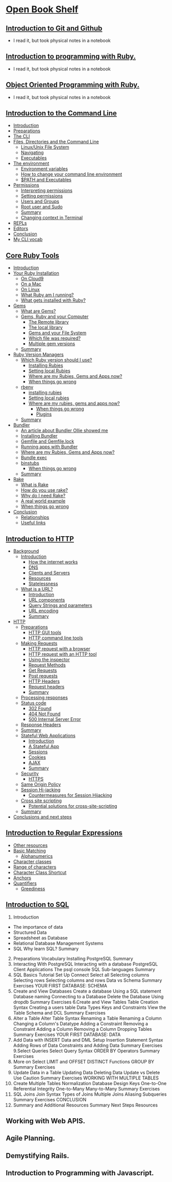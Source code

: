 # [Open Book Shelf](https://launchschool.com/books)

## [Introduction to Git and Github](https://github.com/SandyRodger/launch_school_books/blob/main/git_and_github.md)

- I read it, but took physical notes in a notebook

## [Introduction to programming with Ruby.](https://github.com/SandyRodger/launch_school_books/blob/main/intro_to_ruby_book.md)

- I read it, but took physical notes in a notebook

## [Object Oriented Programming with Ruby.](https://github.com/SandyRodger/launch_school_books/blob/main/OOP_book.md)

- I read it, but took physical notes in a notebook

## [Introduction to the Command Line](https://github.com/SandyRodger/launch_school_books/blob/main/introduction_to_the_command_line.md)

- [Introduction](https://github.com/SandyRodger/launch_school_books/blob/main/introduction_to_the_command_line.md#introduction)
- [Preparations](https://github.com/SandyRodger/launch_school_books/blob/main/introduction_to_the_command_line.md#preparations)
- [The CLI](https://github.com/SandyRodger/launch_school_books/blob/main/introduction_to_the_command_line.md#the-cli)
- [Files, Directories and the Command Line](https://github.com/SandyRodger/launch_school_books/blob/main/introduction_to_the_command_line.md#files-directories-and-the-command-line)
  - [Linux/Unix File System](https://github.com/SandyRodger/launch_school_books/blob/main/introduction_to_the_command_line.md#linux-unix-file-system)
  - [Navigating](https://github.com/SandyRodger/launch_school_books/blob/main/introduction_to_the_command_line.md#navigating)
  - [Executables](https://github.com/SandyRodger/launch_school_books/blob/main/introduction_to_the_command_line.md#executables)
- [The environment](https://github.com/SandyRodger/launch_school_books/blob/main/introduction_to_the_command_line.md#the-environment)
  - [Environment variables](https://github.com/SandyRodger/launch_school_books/blob/main/introduction_to_the_command_line.md#environment-variables)
  - [How to change your command line environment](https://github.com/SandyRodger/launch_school_books/blob/main/introduction_to_the_command_line.md#how-to-change-your-command-line-environment)
  - [$PATH and Executables](https://github.com/SandyRodger/launch_school_books/blob/main/introduction_to_the_command_line.md#path-and-executables)
- [Permissions](https://github.com/SandyRodger/launch_school_books/blob/main/introduction_to_the_command_line.md#permissions)
  - [Interpreting permissions](https://github.com/SandyRodger/launch_school_books/blob/main/introduction_to_the_command_line.md#interpreting-permissions)
  - [Setting permissions](https://github.com/SandyRodger/launch_school_books/blob/main/introduction_to_the_command_line.md#setting-permissions)
  - [Users and Groups](https://github.com/SandyRodger/launch_school_books/blob/main/introduction_to_the_command_line.md#users-and-groups)
  - [Root user and Sudo](https://github.com/SandyRodger/launch_school_books/blob/main/introduction_to_the_command_line.md#root-user-and-sudo)
  - [Summary](https://github.com/SandyRodger/launch_school_books/blob/main/introduction_to_the_command_line.md#summary)
  - [Changing context in Terminal](https://github.com/SandyRodger/launch_school_books/blob/main/introduction_to_the_command_line.md#changing-context-in-terminal)
- [REPLs](https://github.com/SandyRodger/launch_school_books/blob/main/introduction_to_the_command_line.md#repls)
- [Editors](https://github.com/SandyRodger/launch_school_books/blob/main/introduction_to_the_command_line.md#editors)
- [Conclusion](https://github.com/SandyRodger/launch_school_books/blob/main/introduction_to_the_command_line.md#conclusion)
- [My CLI vocab](https://github.com/SandyRodger/launch_school_books/blob/main/introduction_to_the_command_line.md#my-cli-vocab)

## [Core Ruby Tools](https://github.com/SandyRodger/launch_school_books/blob/main/ruby_core_tools.md)

  - [Introduction](https://github.com/SandyRodger/launch_school_books/blob/main/ruby_core_tools.md#introduction)
- [Your Ruby Installation](https://github.com/SandyRodger/launch_school_books/blob/main/ruby_core_tools.md#your-ruby-installation)
    - [On Cloud9](https://github.com/SandyRodger/launch_school_books/blob/main/ruby_core_tools.md#on-cloud9)
    - [On a Mac](https://github.com/SandyRodger/launch_school_books/blob/main/ruby_core_tools.md#on-a-mac)
    - [On Linux](https://github.com/SandyRodger/launch_school_books/blob/main/ruby_core_tools.md#on-linux)
  - [What Ruby am I running?](https://github.com/SandyRodger/launch_school_books/blob/main/ruby_core_tools.md#what-ruby-am-i-running)
  - [What gets installed with Ruby?](https://github.com/SandyRodger/launch_school_books/blob/main/ruby_core_tools.md#what-gets-installed-with-ruby)
- [Gems](https://github.com/SandyRodger/launch_school_books/blob/main/ruby_core_tools.md#gems)
  - [What are Gems?](https://github.com/SandyRodger/launch_school_books/blob/main/ruby_core_tools.md#what-are-gems)
  - [Gems, Ruby and your Computer](https://github.com/SandyRodger/launch_school_books/blob/main/ruby_core_tools.md#gems-ruby-and-your-computer)
    - [The Remote library](https://github.com/SandyRodger/launch_school_books/blob/main/ruby_core_tools.md#the-remote-library)
    - [The local library](https://github.com/SandyRodger/launch_school_books/blob/main/ruby_core_tools.md#the-local-library)
    - [Gems and your File System](https://github.com/SandyRodger/launch_school_books/blob/main/ruby_core_tools.md#gems-and-your-file-system)
    - [Which file was required?](https://github.com/SandyRodger/launch_school_books/blob/main/ruby_core_tools.md#which-file-was-required)
    - [Multiple gem versions](https://github.com/SandyRodger/launch_school_books/blob/main/ruby_core_tools.md#multiple-gem-versions)
  - [Summary](https://github.com/SandyRodger/launch_school_books/blob/main/ruby_core_tools.md#summary)
- [Ruby Version Managers](https://github.com/SandyRodger/launch_school_books/blob/main/ruby_core_tools.md#ruby-version-managers)
  - [Which Ruby version should I use?](https://github.com/SandyRodger/launch_school_books/blob/main/ruby_core_tools.md#which-ruby-version-should-i-use)
    - [Installing Rubies](https://github.com/SandyRodger/launch_school_books/blob/main/ruby_core_tools.md#installing-rubies)
    - [Setting local Rubies](https://github.com/SandyRodger/launch_school_books/blob/main/ruby_core_tools.md#setting-local-rubies)
    - [Where are my Rubies, Gems and Apps now?](https://github.com/SandyRodger/launch_school_books/blob/main/ruby_core_tools.md#where-are-my-rubies-gems-and-apps-now)
    - [When things go wrong](https://github.com/SandyRodger/launch_school_books/blob/main/ruby_core_tools.md#when-things-go-wrong)
  - [rbenv](https://github.com/SandyRodger/launch_school_books/blob/main/ruby_core_tools.md#rbenv)
    - [installing rubies](https://github.com/SandyRodger/launch_school_books/blob/main/ruby_core_tools.md#installing-rubies)
    - [Setting local rubies](https://github.com/SandyRodger/launch_school_books/blob/main/ruby_core_tools.md#setting-local-rubies)
    - [Where are my rubies, gems and apps now?](https://github.com/SandyRodger/launch_school_books/blob/main/ruby_core_tools.md#where-are-my-rubies-gems-and-apps-now)
      - [When things go wrong](https://github.com/SandyRodger/launch_school_books/blob/main/ruby_core_tools.md#when-things-go-wrong)
      - [Plugins](https://github.com/SandyRodger/launch_school_books/blob/main/ruby_core_tools.md#plugins)
  - [Summary](https://github.com/SandyRodger/launch_school_books/blob/main/ruby_core_tools.md#summary)
- [Bundler](https://github.com/SandyRodger/launch_school_books/blob/main/ruby_core_tools.md#bundler)
  - [An article about Bundler Ollie showed me](https://github.com/SandyRodger/launch_school_books/blob/main/ruby_core_tools.md#an-article-about-bundler-ollie-showed-me)
  - [Installing Bundler](https://github.com/SandyRodger/launch_school_books/blob/main/ruby_core_tools.md#installing-bundler)
  - [Gemfile and Gemfile.lock](https://github.com/SandyRodger/launch_school_books/blob/main/ruby_core_tools.md#gemfile-and-gemfilelock)
  - [Running apps with Bundler](https://github.com/SandyRodger/launch_school_books/blob/main/ruby_core_tools.md#running-apps-with-bundler)
  - [Where are my Rubies, Gems and Apps now?](https://github.com/SandyRodger/launch_school_books/blob/main/ruby_core_tools.md#where-are-my-rubies-gems-and-apps-now)
  - [Bundle exec](https://github.com/SandyRodger/launch_school_books/blob/main/ruby_core_tools.md#bundle-exec)
  - [binstubs](https://github.com/SandyRodger/launch_school_books/blob/main/ruby_core_tools.md#binstubs)
    - [When things go wrong](https://github.com/SandyRodger/launch_school_books/blob/main/ruby_core_tools.md#when-things-go-wrong)
  - [Summary](https://github.com/SandyRodger/launch_school_books/blob/main/ruby_core_tools.md#summary)
- [Rake](https://github.com/SandyRodger/launch_school_books/blob/main/ruby_core_tools.md#rake)
  - [What is Rake](https://github.com/SandyRodger/launch_school_books/blob/main/ruby_core_tools.md#what-is-rake)
  - [How do you use rake?](https://github.com/SandyRodger/launch_school_books/blob/main/ruby_core_tools.md#how-do-you-use-rake)
  - [Why do I need Rake?](https://github.com/SandyRodger/launch_school_books/blob/main/ruby_core_tools.md#why-do-i-need-rake)
  - [A real world example](https://github.com/SandyRodger/launch_school_books/blob/main/ruby_core_tools.md#a-real-world-example)
  - [When things go wrong](https://github.com/SandyRodger/launch_school_books/blob/main/ruby_core_tools.md#when-things-go-wrong)
- [Conclusion](https://github.com/SandyRodger/launch_school_books/blob/main/ruby_core_tools.md#conclusion)
  - [Relationships](https://github.com/SandyRodger/launch_school_books/blob/main/ruby_core_tools.md#relationships)
  - [Useful links](https://github.com/SandyRodger/launch_school_books/blob/main/ruby_core_tools.md#useful-links)

## [Introduction to HTTP](https://github.com/SandyRodger/launch_school_books/blob/main/http_book.md)

- [Background](https://github.com/SandyRodger/launch_school_books/blob/main/http_book.md#background)
  - [Introduction](https://github.com/SandyRodger/launch_school_books/blob/main/http_book.md#introduction)
    - [How the internet works](https://github.com/SandyRodger/launch_school_books/blob/main/http_book.md#how-the-internet-works)
    - [DNS](https://github.com/SandyRodger/launch_school_books/blob/main/http_book.md#dns)
    - [Clients and Servers](https://github.com/SandyRodger/launch_school_books/blob/main/http_book.md#clients-and-servers)
    - [Resources](https://github.com/SandyRodger/launch_school_books/blob/main/http_book.md#resources)
    - [Statelessness](https://github.com/SandyRodger/launch_school_books/blob/main/http_book.md#statelessness)
  - [What is a URL?](https://github.com/SandyRodger/launch_school_books/blob/main/http_book.md#what-is-a-url)
    - [Introduction](https://github.com/SandyRodger/launch_school_books/blob/main/http_book.md#introduction-url-components)
    - [URL components](https://github.com/SandyRodger/launch_school_books/blob/main/http_book.md#url-components)
    - [Query Strings and parameters](https://github.com/SandyRodger/launch_school_books/blob/main/http_book.md#query-strings-and-parameters)
    - [URL encoding](https://github.com/SandyRodger/launch_school_books/blob/main/http_book.md#url-encoding)
    - [Summary](https://github.com/SandyRodger/launch_school_books/blob/main/http_book.md#summary-http)
- [HTTP](https://github.com/SandyRodger/launch_school_books/blob/main/http_book.md#http-preparations)
  - [Preparations](https://github.com/SandyRodger/launch_school_books/blob/main/http_book.md#preparations-http-gui-tools)
    - [HTTP GUI tools](https://github.com/SandyRodger/launch_school_books/blob/main/http_book.md#http-gui-tools)
    - [HTTP command line tools](https://github.com/SandyRodger/launch_school_books/blob/main/http_book.md#http-command-line-tools)
  - [Making Requests](https://github.com/SandyRodger/launch_school_books/blob/main/http_book.md#making-requests-http-request-with-a-browser)
    - [HTTP request with a browser](https://github.com/SandyRodger/launch_school_books/blob/main/http_book.md#http-request-with-a-browser)
    - [HTTP request with an HTTP tool](https://github.com/SandyRodger/launch_school_books/blob/main/http_book.md#http-request-with-an-http-tool)
    - [Using the inspector](https://github.com/SandyRodger/launch_school_books/blob/main/http_book.md#using-the-inspector)
    - [Request Methods](https://github.com/SandyRodger/launch_school_books/blob/main/http_book.md#request-methods)
    - [Get Requests](https://github.com/SandyRodger/launch_school_books/blob/main/http_book.md#get-requests)
    - [Post requests](https://github.com/SandyRodger/launch_school_books/blob/main/http_book.md#post-requests)
    - [HTTP Headers](https://github.com/SandyRodger/launch_school_books/blob/main/http_book.md#http-headers)
    - [Request headers](https://github.com/SandyRodger/launch_school_books/blob/main/http_book.md#request-headers)
    - [Summary](https://github.com/SandyRodger/launch_school_books/blob/main/http_book.md#summary-processing-responses)
  - [Processing responses](https://github.com/SandyRodger/launch_school_books/blob/main/http_book.md#processing-responses-introduction)
  - [Status code](https://github.com/SandyRodger/launch_school_books/blob/main/http_book.md#status-code)
    - [302 Found](https://github.com/SandyRodger/launch_school_books/blob/main/http_book.md#302-found)
    - [404 Not Found](https://github.com/SandyRodger/launch_school_books/blob/main/http_book.md#404-not-found)
    - [500 Internal Server Error](https://github.com/SandyRodger/launch_school_books/blob/main/http_book.md#500-internal-server-error)
  - [Response Headers](https://github.com/SandyRodger/launch_school_books/blob/main/http_book.md#response-headers)
  - [Summary](https://github.com/SandyRodger/launch_school_books/blob/main/http_book.md#summary)
  - [Stateful Web Applications](https://github.com/SandyRodger/launch_school_books/blob/main/http_book.md#stateful-web-applications)
    - [Introduction](https://github.com/SandyRodger/launch_school_books/blob/main/http_book.md#introduction-3)
    - [A Stateful App](https://github.com/SandyRodger/launch_school_books/blob/main/http_book.md#a-stateful-app)
    - [Sessions](https://github.com/SandyRodger/launch_school_books/blob/main/http_book.md#sessions)
    - [Cookies](https://github.com/SandyRodger/launch_school_books/blob/main/http_book.md#cookies)
    - [AJAX](https://github.com/SandyRodger/launch_school_books/blob/main/http_book.md#ajax)
    - [Summary](https://github.com/SandyRodger/launch_school_books/blob/main/http_book.md#summary)
  - [Security](https://github.com/SandyRodger/launch_school_books/blob/main/http_book.md#security-https)
    - [HTTPS](https://github.com/SandyRodger/launch_school_books/blob/main/http_book.md#https)
  - [Same Origin Policy](https://github.com/SandyRodger/launch_school_books/blob/main/http_book.md#same-origin-policy)
  - [Session Hi-jacking](https://github.com/SandyRodger/launch_school_books/blob/main/http_book.md#session-hi-jacking)
    - [Countermeasures for Session Hijacking](https://github.com/SandyRodger/launch_school_books/blob/main/http_book.md#countermeasures-for-session-hijacking)
  - [Cross site scripting](https://github.com/SandyRodger/launch_school_books/blob/main/http_book.md#cross-site-scripting)
    - [Potential solutions for cross-site-scripting](https://github.com/SandyRodger/launch_school_books/blob/main/http_book.md#potential-solutions-for-cross-site-scripting)
  - [Summary](https://github.com/SandyRodger/launch_school_books/blob/main/http_book.md#summary-4)
- [Conclusions and next steps](https://github.com/SandyRodger/launch_school_books/blob/main/http_book.md#conclusions-and-next-steps)

## [Introduction to Regular Expressions](https://github.com/SandyRodger/launch_school_books/blob/main/introduction_to_regex.md)

  - [Other resources](https://github.com/SandyRodger/launch_school_books/blob/main/introduction_to_regex.md#other-resources)
- [Basic Matching](https://github.com/SandyRodger/launch_school_books/blob/main/introduction_to_regex.md#basic-matching)
  - [Alphanumerics](https://github.com/SandyRodger/launch_school_books/blob/main/introduction_to_regex.md#alphanumerics)
- [Character classes](https://github.com/SandyRodger/launch_school_books/blob/main/introduction_to_regex.md#character-classes)
- [Range of characters](https://github.com/SandyRodger/launch_school_books/blob/main/introduction_to_regex.md#range-of-characters)
- [Character Class Shortcut](https://github.com/SandyRodger/launch_school_books/blob/main/introduction_to_regex.md#character-class-shortcut)
- [Anchors](https://github.com/SandyRodger/launch_school_books/blob/main/introduction_to_regex.md#anchors)
- [Quantifiers](https://github.com/SandyRodger/launch_school_books/blob/main/introduction_to_regex.md#quantifiers)
  - [Greediness](https://github.com/SandyRodger/launch_school_books/blob/main/introduction_to_regex.md#greediness)

## [Introduction to SQL](https://github.com/SandyRodger/launch_school_books/blob/main/introduction_to_sql.md)

1. Introduction
- The importance of data
- Structured Data
- Spreadsheet as Database
- Relational Database Management Systems
- SQL
Why learn SQL?
Summary
2. Preparations
Vocabulary
Installing PostgreSQL
Summary
3. Interacting With PostgreSQL
Interacting with a database
PostgreSQL Client Applications
The psql console
SQL Sub-languages
Summary
4. SQL Basics Tutorial
Set Up
Connect
Select all
Selecting columns
Selecting rows
Selecting columns and rows
Data vs Schema
Summary
Exercises
YOUR FIRST DATABASE: SCHEMA
5. Create and View Databases
Create a database
Using a SQL statement
Database naming
Connecting to a Database
Delete the Database
Using dropdb
Summary
Exercises
6.Create and View Tables
Table Creation Syntax
Creating a users table
Data Types
Keys and Constraints
View the Table
Schema and DCL
Summary
Exercises
7. Alter a Table
Alter Table Syntax
Renaming a Table
Renaming a Column
Changing a Column's Datatype
Adding a Constraint
Removing a Constraint
Adding a Column
Removing a Column
Dropping Tables
Summary
Exercises
YOUR FIRST DATABASE: DATA
8. Add Data with INSERT
Data and DML
Setup
Insertion Statement Syntax
Adding Rows of Data
Constraints and Adding Data
Summary
Exercises
9.Select Queries
Select Query Syntax
ORDER BY
Operators
Summary
Exercises
10. More on Select
LIMIT and OFFSET
DISTINCT
Functions
GROUP BY
Summary
Exercises
11. Update Data in a Table
Updating Data
Deleting Data
Update vs Delete
Use Caution
Summary
Exercises
WORKING WITH MULTIPLE TABLES
12. Create Multiple Tables
Normalization
Database Design
Keys
One-to-One
Referential Integrity
One-to-Many
Many-to-Many
Summary
Exercises
13. SQL Joins
Join Syntax
Types of Joins
Multiple Joins
Aliasing
Subqueries
Summary
Exercises
CONCLUSION
14. Summary and Additional Resources
Summary
Next Steps
Resources

## Working with Web APIS.
## Agile Planning.
## Demystifying Rails.
## Introduction to Programming with Javascript.
